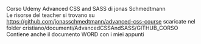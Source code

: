 Corso Udemy Advanced CSS and SASS di jonas Schmedtmann\
Le risorse del teacher si trovano su https://github.com/jonasschmedtmann/advanced-css-course scaricate nel folder cristiano/documenti/AdvancedCSSAndSASS/GITHUB_CORSO \
Contiene anche il documento WORD con i miei appunti

